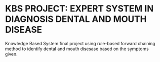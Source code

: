 # KBS PROJECT: EXPERT SYSTEM IN DIAGNOSIS DENTAL AND MOUTH DISEASE

Knowledge Based System final project using rule-based forward chaining method to identify dental and mouth disesase based on the symptoms given.
